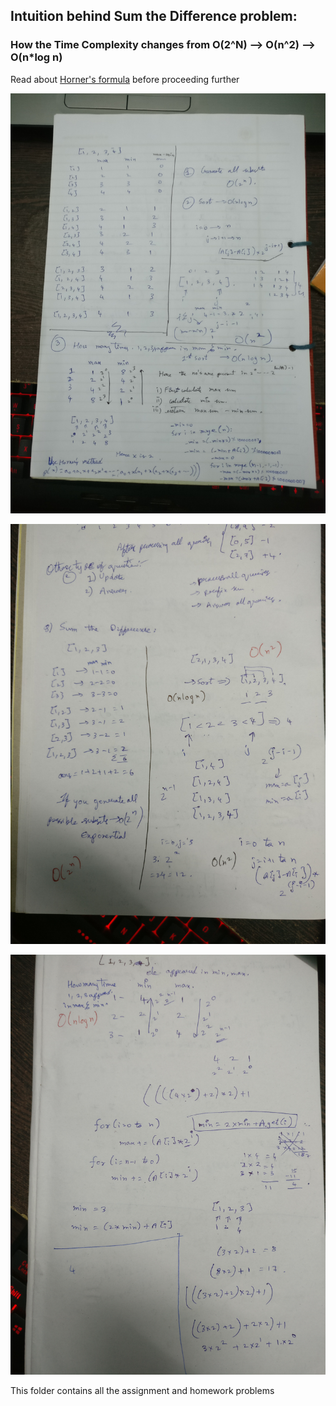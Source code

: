 

## Intuition behind Sum the Difference problem:

### How the Time Complexity changes from O(2^N) --> O(n^2) --> O(n*log n) 

Read about [Horner's formula](https://en.wikipedia.org/wiki/Horner%27s_method) before proceeding further

![Sum the Difference 1](img/Sum%20the%20difference.jpg)

![Sum the Difference 1](img/Sum%20the%20difference%201.jpg)

![Sum the Difference 1](img/Sum%20the%20difference%202.jpg)







This folder contains all the assignment and homework problems
